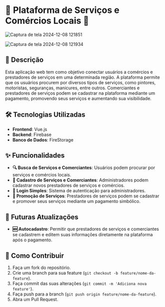 # 🌟 Plataforma de Serviços e Comércios Locais 🌟

![Captura de tela 2024-12-08 121851](https://github.com/user-attachments/assets/2f2cc8ea-a282-4d56-8fec-1b2a4b504089)

![Captura de tela 2024-12-08 121934](https://github.com/user-attachments/assets/395ce20c-519d-4323-a963-4c96e0f9f9c2)

## 📄 Descrição

Esta aplicação web tem como objetivo conectar usuários a comércios e prestadores de serviços em uma determinada região. A plataforma permite que os usuários procurem por diversos tipos de serviços, como pintores, motoristas, seguranças, manicures, entre outros. Comerciantes e prestadores de serviços podem se cadastrar na plataforma mediante um pagamento, promovendo seus serviços e aumentando sua visibilidade.

## 🛠️ Tecnologias Utilizadas

- **Frontend**: Vue.js
- **Backend**: Firebase
- **Banco de Dados**: FireStorage

## ✨ Funcionalidades

- **🔍 Busca de Serviços e Comerciantes**: Usuários podem procurar por serviços e comércios locais.
- **📝 Cadastro de Serviços e Comerciantes**: Administradores podem cadastrar novos prestadores de serviços e comércios.
- **🔐 Login Simples**: Sistema de autenticação para administradores.
- **📢 Promoção de Serviços**: Prestadores de serviços podem se cadastrar e promover seus serviços mediante um pagamento simbólico.

## 🚀 Futuras Atualizações

- **🆕 Autocadastro**: Permitir que prestadores de serviços e comerciantes se cadastrem e editem suas informações diretamente na plataforma após o pagamento.

## 🤝 Como Contribuir

1. Faça um fork do repositório.
2. Crie uma branch para sua feature (`git checkout -b feature/nome-da-feature`).
3. Faça commit das suas alterações (`git commit -m 'Adiciona nova feature'`).
4. Faça push para a branch (`git push origin feature/nome-da-feature`).
5. Abra um Pull Request.
